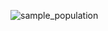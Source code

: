 ![sample_population](https://user-images.githubusercontent.com/64541739/156109274-4fca4541-445f-44e6-a6fb-c2ad5d4b2b46.png)
